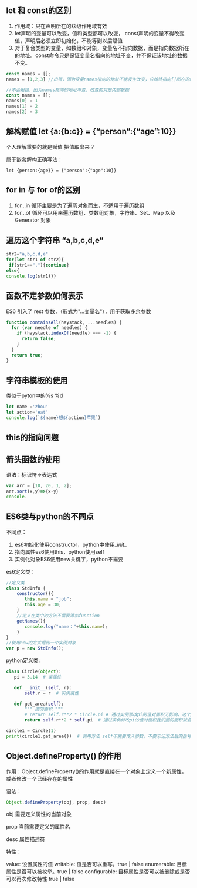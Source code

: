 ## let 和 const的区别

1. 作用域：只在声明所在的块级作用域有效
2. let声明的变量可以改变，值和类型都可以改变， const声明的变量不得改变值，声明后必须立即初始化，不能等到以后赋值
3. 对于复合类型的变量，如数组和对象，变量名不指向数据，而是指向数据所在的地址。const命令只是保证变量名指向的地址不变，并不保证该地址的数据不变。

```javascript
const names = [];
names = [1,2,3] //出错，因为变量names指向的地址不能发生改变，应始终指向[]所在的地址！！！[1,2,3]与[]不是同一个地址

//不会报错，因为names指向的地址不变，改变的只是内部数据
const names = [];
names[0] = 1
names[1] = 2
names[2] = 3
```

## 解构赋值 let {a:{b:c}} = {“person”:{“age”:10}}

个人理解重要的就是赋值 把值取出来？

属于嵌套解构正确写法：

```
let {person:{age}} = {"person":{"age":10}}
```

## for in 与 for of的区别

1. for...in 循环主要是为了遍历对象而生，不适用于遍历数组
2. for...of 循环可以用来遍历数组、类数组对象，字符串、Set、Map 以及 Generator 对象

## 遍历这个字符串 “a,b,c,d,e”

```javascript
str2="a,b,c,d,e"
for(let str1 of str2){
 if(str1==","){continue}
else{
console.log(str1)}}
```

## 函数不定参数如何表示

ES6 引入了 rest 参数，（形式为"...变量名"），用于获取多余参数

```javascript
function containsAll(haystack, ...needles) {
  for (var needle of needles) {
    if (haystack.indexOf(needle) === -1) {
      return false;
    }
  }
  return true;
}
```

## 字符串模板的使用

类似于pyton中的%s %d 

```javascript
let name ='zhou'
let action='eat'
console.log(`${name}想${action}苹果`)
```

## this的指向问题

## 箭头函数的使用

语法：标识符=>表达式

```javascript
var arr = [10, 20, 1, 2];
arr.sort(x,y)=>{x-y}
console.
```

## ES6类与python的不同点

不同点：

1. es6初始化使用constructor，python中使用\__init__
2. 指向属性es6使用this，python使用self
3. 实例化对象ES6使用new关键字，python不需要

es6定义类： 

```javascript
//定义类
class StdInfo {
    constructor(){
       this.name = "job";            
       this.age = 30;      
    }
    //定义在类中的方法不需要添加function
    getNames(){
       console.log("name："+this.name);      
    }
}
//使用new的方式得到一个实例对象
var p = new StdInfo();
```

python定义类:

```python
class Circle(object):
   pi = 3.14  # 类属性

   def __init__(self, r):
       self.r = r  # 实例属性

   def get_area(self):
       """ 圆的面积 """
       # return self.r**2 * Circle.pi # 通过实例修改pi的值对面积无影响，这个pi为类属性的值
       return self.r**2 * self.pi  # 通过实例修改pi的值对面积我们圆的面积就会改变

circle1 = Circle(1)
print(circle1.get_area())  # 调用方法 self不需要传入参数，不要忘记方法后的括号  输出 3.14
```



## Object.defineProperty() 的作用

作用：Object.defineProperty()的作用就是直接在一个对象上定义一个新属性，或者修改一个已经存在的属性

语法：

```javascript
Object.defineProperty(obj, prop, desc)
```

obj 需要定义属性的当前对象

prop 当前需要定义的属性名

desc 属性描述符

特性：

value: 设置属性的值
writable: 值是否可以重写。true | false
enumerable: 目标属性是否可以被枚举。true | false
configurable: 目标属性是否可以被删除或是否可以再次修改特性 true | false